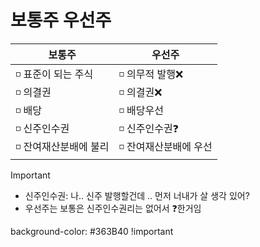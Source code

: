 # 보통주 우선주

| 보통주                                                       | 우선주                                                       |
| ------------------------------------------------------------ | ------------------------------------------------------------ |
| ◽️ 표준이 되는 주식<br />◽️ 의결권<br />◽️ 배당<br />◽️ 신주인수권<br />◽️ 잔여재산분배에 불리 | ◽️ 의무적 발행❌<br />◽️ 의결권❌<br />◽️ 배당우선<br />◽️ 신주인수권❓<br />◽️ 잔여재산분배에 우선 |

> [!IMPORTANT]
>
> * 신주인수권: 나.. 신주 발행할건데 .. 먼저 너내가 살 생각 있어?
> * 우선주는 보통은 신주인수권리는 없어서 ❓한거임

background-color: #363B40 !important
